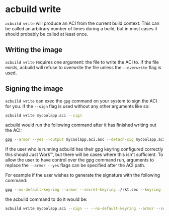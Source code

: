 # acbuild write

`acbuild write` will produce an ACI from the current build context. This can be
called an arbitrary number of times during a build, but in most cases it should
probably be called at least once.

## Writing the image

`acbuild write` requires one argument: the file to write the ACI to. If the
file exists, acbuild will refuse to overwrite the file unless the `--overwrite`
flag is used.

## Signing the image

`acbuild write` can exec the `gpg` command on your system to sign the ACI for you. If the `--sign` flag is used without any other arguments like so:

```bash
acbuild write mycoolapp.aci --sign
```

acbuild would run the following command after it has finished writing out the
ACI:

```bash
gpg --armor --yes --output mycoolapp.aci.asc --detach-sig mycoolapp.aci
```

If the user who is running acbuild has their gpg keyring configured correctly
this should Just Work™, but there will be cases where this isn't sufficient. To
allow the user to have control over the gpg command run, arguments to replace
the `--armor --yes` flags can be specified after the ACI path.

For example if the user wishes to generate the signature with the following command:

```bash
gpg --no-default-keyring --armor --secret-keyring ./rkt.sec --keyring ./rkt.pub --output mycoolapp.aci.asc --detach-sig mycoolapp.aci
```

the acbuild command to do it would be:

```bash
acbuild write mycoolapp.aci --sign -- --no-default-keyring --armor --secret-keyring ./rkt.sec --keyring ./rkt.pub
```
